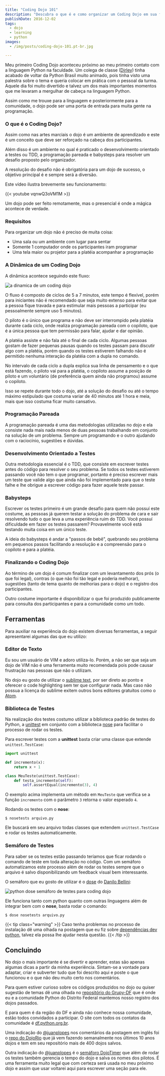 ```yaml
---
title: "Coding Dojo 101"
description: "Descubra o que é e como organizar um Coding Dojo em sua faculdade ou comunidade local"
publishDate: 2016-12-02
tags:
  - dojo
  - learning
  - python
images:
  - /img/posts/coding-dojo-101.pt-br.jpg

---
```


Meu primeiro Coding Dojo aconteceu próximo ao meu primeiro contato com a linguagem Python na faculdade. Um colega de classe ([Dirley](https://github.com/ravishi)) tinha acabado de voltar da Python Brasil muito animado, pois tinha visto uma palestra sobre o tema e queria colocar em prática com o pessoal da turma. Aquele dia foi muito divertido e talvez um dos mais importantes momentos que me levaram a mergulhar de cabeça na linguagem Python.

Assim como me trouxe para a linguagem e posteriormente para a comunidade, o dojo pode ser uma porta de entrada para muita gente na programação.

### O que é o Coding Dojo?

Assim como nas artes marciais o dojo é um ambiente de aprendizado e este é um conceito que deve ser reforçado na cabeça dos participantes.

Além disso é um ambiente no qual é praticado o desenvolvimento orientado a testes ou TDD, a programação pareada e babysteps para resolver um desafio proposto pelo organizador.

A resolução do desafio não é obrigatória para um dojo de sucesso, o objetivo principal é e sempre será a diversão.

Este vídeo ilustra brevemente seu funcionamento:

{{< youtube vqnwQ3oVM1M >}}

Um dojo pode ser feito remotamente, mas o presencial é onde a mágica acontece de verdade.

### Requisitos

Para organizar um dojo não é preciso de muita coisa:

- Uma sala ou um ambiente com lugar para sentar
- Somente 1 computador onde os participantes iram programar
- Uma tela maior ou projetor para a platéia acompanhar a  programação

### A Dinâmica de um Coding Dojo

A dinâmica acontece seguindo este fluxo:

![a dinamica de um coding dojo](assets/flow.pt-br.jpg)

O fluxo é composto de ciclos de 5 a 7 minutos, este tempo é flexível, porém para iniciantes não é recomendado que seja muito extenso para evitar que a pessoa fique travada e para estimular mais pessoas a participar (eu pessoalmente sempre uso 5 minutos).

O piloto é o único que programa e não deve ser interrompido pela platéia durante cada ciclo, onde realiza programação pareada com o copiloto, que é a única pessoa que tem permissão para falar, ajudar e dar opinião.

A platéia assiste e não fala até o final de cada ciclo. Algumas pessoas gostam de fazer pequenas pausas quando os testes passam para discutir algo com a platéia, porém quando os testes estiverem falhando não é permitido nenhuma interação da platéia com a dupla no comando.

No intervalo de cada ciclo a dupla explica sua linha de pensamento e o que está fazendo, o piloto vai para a platéia, o copiloto assume a posição de piloto e um voluntário (de preferência quem ainda não programou) assume o copiloto.

Isso se repete durante todo o dojo, até a solução do desafio ou até o tempo máximo estipulado que costuma variar de 40 minutos até 1 hora e meia, mais que isso costuma ficar muito cansativo.

### Programação Pareada

A programação pareada é uma das metodologias utilizadas no dojo e ela consiste nada mais nada menos de duas pessoas trabalhando em conjunto na solução de um problema. Sempre um programando e o outro ajudando com o raciocínio, sugestões e dúvidas.

### Desenvolvimento Orientado a Testes

Outra metodologia essencial é o TDD, que consiste em escrever testes antes do código para resolver o seu problema. Se todos os testes estiverem passando você não tem o que programar, portanto é preciso escrever mais um teste que valide algo que ainda não foi implementado para que o teste falhe e lhe obrigue a escrever código para fazer aquele teste passar.

### Babysteps

Escrever os testes primeiro é um grande desafio para quem não possuí este costume, as pessoas já querem testar a solução do problema de cara e sair resolvendo tudo o que leva a uma experiência ruim do TDD. Você possuí dificuldade em fazer os testes passarem? Provavelmente você está testando muita coisa em um único teste.

A ideia do babysteps é andar a "passos de bebê", quebrando seu problema em pequenos passos facilitando a resolução e a compreensão para o copiloto e para a platéia.

### Finalizando o Coding Dojo

Ao término de um dojo é comum finalizar com um levantamento dos prós (o que foi legal), contras (o que não foi tão legal e poderia melhorar), sugestões (tanto de tema quanto de melhorias para o dojo) e o registro dos participantes.

Outro costume importante é disponibilizar o que foi produzido publicamente para consulta dos participantes e para a comunidade como um todo.

## Ferramentas

Para auxiliar na experiência do dojo existem diversas ferramentas, a seguir apresentarei algumas das que eu utilizo:

### Editor de Texto

Eu sou um usuário de VIM e adoro utiliza-lo. Porém, a não ser que seja um dojo de VIM não é uma ferramenta muito recomendada pois pode causar frustração nas pessoas que não o utilizam.

No dojo eu gosto de utilizar o [sublime text](https://www.sublimetext.com/), por ser direto ao ponto e oferecer o code highlighting sem ter que configurar nada. Mas caso não possua a licença do sublime exitem outros bons editores gratuitos como o [Atom](https://atom.io/).

### Biblioteca de Testes

Na realização dos testes costumo utilizar a biblioteca padrão de testes do Python, a [unittest](https://docs.python.org/3/library/unittest.html) em conjunto com a biblioteca [nose](https://nose.readthedocs.io/en/latest/) para facilitar o processo de rodar os testes.

Para escrever testes com a **unittest** basta criar uma classe que extende `unittest.TestCase`:

```python
import unittest

def incremento(x):
    return x + 1

class MeuTeste(unittest.TestCase):
    def testa_incremento(self):
        self.assertEqual(incremento(3), 4)
```

O exemplo acima implementa um método em `MeuTeste` que verifica se a função `incremento` com o parâmetro `3` retorna o valor esperado `4`.

Rodando os testes com o **nose**:

```console
$ nosetests arquivo.py
```

Ele buscará em seu arquivo todas classes que extendem `unittest.TestCase` e rodar os testes automaticamente.

### Semáforo de Testes

Para saber se os testes estão passando teríamos que ficar rodando o comando de teste em toda alteração no código. Com um semáforo automatizamos este processo além de rodar os testes sempre que o arquivo é salvo disponibilizando um feedback visual bem interessante.

O semáforo que eu gosto de utilizar é o [dose](https://github.com/danilobellini/dose) do [Danilo Bellini](https://twitter.com/danilobellini):

![python dose semáforo de testes para coding dojo](assets/dose.png)

Ele funciona tanto com python quanto com outras linguagens além de integrar bem com o **nose**, basta rodar o comando:

```console
$ dose nosetests arquivo.py
```

{{< tip class="warning" >}}
Caso tenha problemas no processo de instalação dê uma olhada na postagem que eu fiz sobre [dependências dev python](/pt-br/blog/tldr-dependencias-dev-python-no-ubuntu/), talvez ela possa lhe ajudar nesta questão.
{{< /tip >}}

## Concluindo

No dojo o mais importante é se divertir e aprender, estas são apenas algumas dicas a partir da minha experiência. Sintam-se a vontade para adaptar, criar e subverter tudo que foi descrito aqui e poste o que funcionou e o que não deu muito certo nos comentários.

Para quem estiver curioso sobre os códigos produzidos no dojo ou quiser sugestão de temas dê uma olhada no [repositório do Grupy-DF](https://github.com/grupydf/dojos) que é onde eu e a comunidade Python do Distrito Federal mantemos nosso registro dos dojos passados.

E para quem é da região do DF e ainda não conhece nossa comunidade, estão todos convidados a participar. O site com todos os contatos da comunidade é [df.python.org.br](http://df.python.org.br/).

Uma indicação do [@juanplopes](https://twitter.com/juanplopes) nos comentários da postagem em inglês foi o [repo do DojoRio](https://github.com/dojorio/dojo-centro) que já vem fazendo semanalmente nos últimos 10 anos dojos e tem em seu repositório mais de 400 dojos salvos.

Outra indicação do [@juanplopes](https://twitter.com/juanplopes) é o [semáforo DojoTimer](https://github.com/juanplopes/dojotimer) que além de rodar os testes também gerencia o tempo do dojo e salva os nomes dos pilotos. É uma ferramenta muito legal que com certeza será usada no meu próximo dojo e assim que usar voltarei aqui para escrever uma seção para ele.
